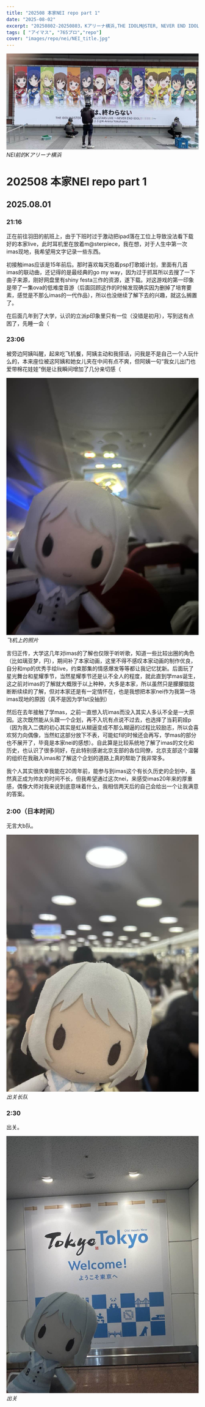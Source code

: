 ```yaml
---
title: "202508 本家NEI repo part 1"
date: "2025-08-02"
excerpt: "20250802-20250803，Kアリーナ横浜,THE IDOLM@STER, NEVER END IDOL"
tags: [ "アイマス", "765プロ","repo"]
cover: "images/repo/nei/NEI_title.jpg"
---
```

![NEI前的Kアリーナ横浜](images/repo/nei/NEI_title.jpg) *NEI前的Kアリーナ横浜*

# 202508 本家NEI repo part 1
## 2025.08.01 
### 21:16

正在前往羽田的航班上，由于下班时过于激动把ipad落在工位上导致没法看下载好的本家live，此时耳机里在放着m@sterpiece，我在想，对于人生中第一次imas现地，我希望用文字记录一些东西。

初接触imas应该是15年前后。那时喜欢每天抱着psp打歌姬计划，里面有几首imas的联动曲，还记得的是最经典的go my way，因为过于抓耳所以去搜了一下曲子来源，刚好网盘里有shiny festa三作的资源，遂下载。对这游戏的第一印象是带了一集ova的低难度音游（后面回顾这作的时候发现确实因为删掉了培育要素，感觉是不那么imas的一代作品），所以也没继续了解下去的兴趣，就这么搁置了。

在后面几年到了大学，认识的立派p印象里只有一位（没错是初月），写到这有点困了，先睡一会（

### 23:06
被旁边阿姨叫醒，起来吃飞机餐，阿姨主动和我搭话，问我是不是自己一个人玩什么的，本来座位被这阿姨和她女儿夹在中间有点不爽，但阿姨一句“我女儿出门也爱带棉花娃娃”倒是让我瞬间增加了几分亲切感（

![飞机上的照片](images/repo/nei/NEI_air.jpg) *飞机上的照片*

言归正传，大学这几年对imas的了解也仅限于听听歌，知道一些比较出圈的角色（比如璃亚梦，円），期间补了本家动画，这里不得不感叹本家动画的制作优良，自分和mp的优秀手绘live，约束那集的情感爆发等等都让我记忆犹新。后面玩了星光舞台和星耀季节，当然星耀季节还是认不全人的程度，就此直到学mas诞生，这之前对imas的了解就大概限于以上种种，大多是本家，所以虽然只是朦朦胧胧断断续续的了解，但对本家还是有一定情怀在，也是我想把本家nei作为我第一场imas现地的原因（真不是因为学1st没抽到）

然后在去年接触了学mas，之前一直想入坑imas而没入其实人多认不全是一大原因。这次既然能从头跟一个企划，再不入坑有点说不过去，也选择了当莉莉娅p（因为我入二偶的初心其实是虹从糊逼变成不那么糊逼的过程比较励志，所以会喜欢努力向偶像，当然虹这部分放下不表，可能虹fl的时候还会再写，学mas的部分也不展开了，毕竟是本家nei的感想）。自此算是比较系统地了解了imas的文化和历史，也认识了很多同好，在此特别感谢北京支部的各位同僚，北京支部这个温馨的组织在我融入imas和了解这个企划的道路上真的帮助了我非常多。

我个人其实很庆幸我能在20周年前，能参与到imas这个有长久历史的企划中，虽然真正成为帅友的时间不长，但我希望通过这次nei，来感受imas20年来的厚重感，偶像大师对我来说到底意味着什么，我相信两天后的自己会给出一个让我满意的答案。


### 2:00（日本时间）
无言大b队。

![出关长队](images/repo/nei/NEI_queue.jpg) *出关长队*

### 2:30
出关。

![出关](images/repo/nei/NEI_tokyo2.jpg) *出关*